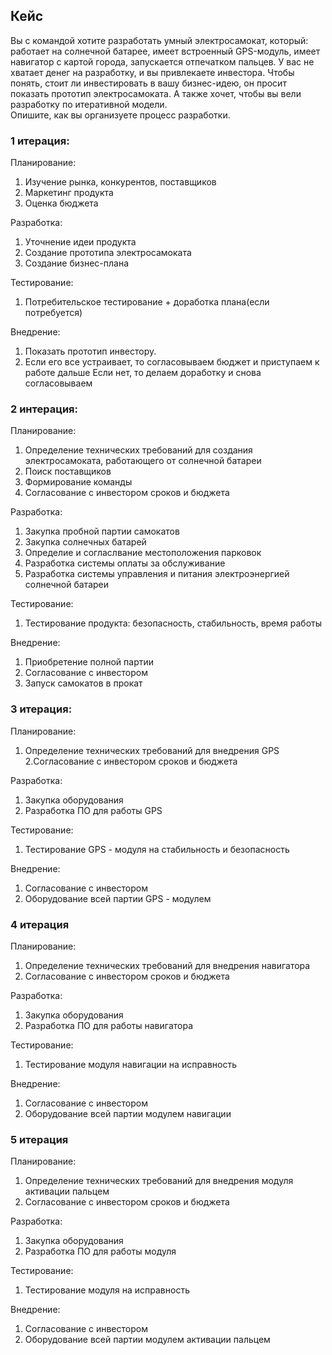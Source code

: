 ## Кейс ##
 Вы с командой хотите разработать умный электросамокат, который: работает на солнечной батарее, имеет встроенный GPS-модуль, имеет навигатор с картой города, запускается отпечатком пальцев. У вас не хватает денег на разработку, и вы привлекаете инвестора. Чтобы понять, стоит ли инвестировать в вашу бизнес-идею, он просит показать прототип электросамоката. А также хочет, чтобы вы вели разработку по итеративной модели.  
 Опишите, как вы организуете процесс разработки.

### 1 итерация: 
Планирование:  
1. Изучение рынка, конкурентов, поставщиков
2. Маркетинг продукта
3. Оценка бюджета

Разработка:  
1. Уточнение идеи продукта
2. Создание прототипа электросамоката
3. Создание бизнес-плана

Тестирование: 
1. Потребительское тестирование + доработка плана(если потребуется)

Внедрение:  
1. Показать прототип инвестору.
2. Если его все устраивает, то согласовываем бюджет и приступаем к работе дальше
Если нет, то делаем доработку и снова согласовываем

### 2 интерация:
Планирование:  
1. Определение технических требований для создания электросамоката, работающего от солнечной батареи
2. Поиск поставщиков
3. Формирование команды
4. Согласование с инвестором сроков и бюджета  

Разработка:  
1. Закупка пробной партии самокатов
2. Закупка солнечных батарей
3. Определие и согласлвание местоположения парковок
4. Разработка системы оплаты за обслуживание 
5. Разработка системы управления и питания электроэнергией солнечной батареи  

Тестирование:  
1. Тестирование продукта: безопасность, стабильность, время работы

Внедрение:
1. Приобретение полной партии 
2. Согласование с инвестором
3. Запуск самокатов в прокат

### 3 итерация:
Планирование:  
1. Определение технических требований для внедрения GPS
2.Согласование с инвестором сроков и бюджета

Разработка:  
1. Закупка оборудования
2. Разработка ПО для работы GPS  

Тестирование:  
1. Тестирование GPS - модуля на стабильность и безопасность 

Внедрение:  
1. Согласование с инвестором
2. Оборудование всей партии GPS - модулем

### 4 итерация
Планирование:  
1. Определение технических требований для внедрения навигатора
2. Согласование с инвестором сроков и бюджета

Разработка:
1. Закупка оборудования
2. Разработка ПО для работы навигатора

Тестирование:
1. Тестирование модуля навигации на исправность 

Внедрение:
1. Согласование с инвестором
2. Оборудование всей партии модулем навигации 

### 5 итерация
Планирование:
1. Определение технических требований для внедрения модуля активации пальцем
2. Согласование с инвестором сроков и бюджета

Разработка:
1. Закупка оборудования
2. Разработка ПО для работы модуля

Тестирование:
1. Тестирование модуля на исправность

Внедрение:
1. Согласование с инвестором
2. Оборудование всей партии модулем активации пальцем
